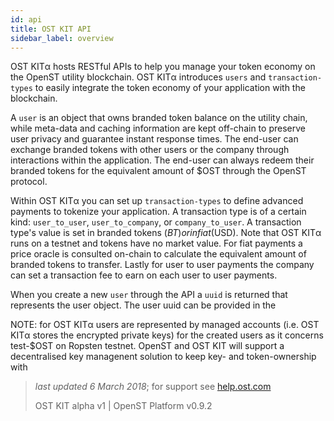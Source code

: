 ```yaml
---
id: api
title: OST KIT API
sidebar_label: overview
---
```


OST KIT&#945; hosts RESTful APIs to help you manage your token economy on the OpenST utility blockchain.  OST KIT&#945; introduces `users` and `transaction-types` to easily integrate the token economy of your application with the blockchain.

A `user` is an object that owns branded token balance on the utility chain, while meta-data and caching information are kept off-chain to preserve user privacy and guarantee instant response times.  The end-user can exchange branded tokens with other users or the company through interactions within the application.  The end-user can always redeem their branded tokens for the equivalent amount of $OST through the OpenST protocol.

Within OST KIT&#945; you can set up `transaction-types` to define advanced payments to tokenize your application. A transaction type is of a certain kind: `user_to_user`, `user_to_company`, or `company_to_user`. A transaction type's value is set in branded tokens ($BT) or in fiat ($USD). Note that OST KIT&#945; runs on a testnet and tokens have no market value.  For fiat payments a price oracle is consulted on-chain to calculate the equivalent amount of branded tokens to transfer.  Lastly for user to user payments the company can set a transaction fee to earn on each user to user payments.

When you create a new `user` through the API a `uuid` is returned that represents the user object.  The user uuid can be provided in the

NOTE: for OST KIT&#945; users are represented by managed accounts (i.e. OST KIT&#945; stores the encrypted private keys) for the created users as it concerns test-$OST on Ropsten testnet.  OpenST and OST KIT will support a decentralised key managenent solution to keep key- and token-ownership with

>_last updated 6 March 2018_; for support see [help.ost.com](help.ost.com)
>
> OST KIT alpha v1 | OpenST Platform v0.9.2
